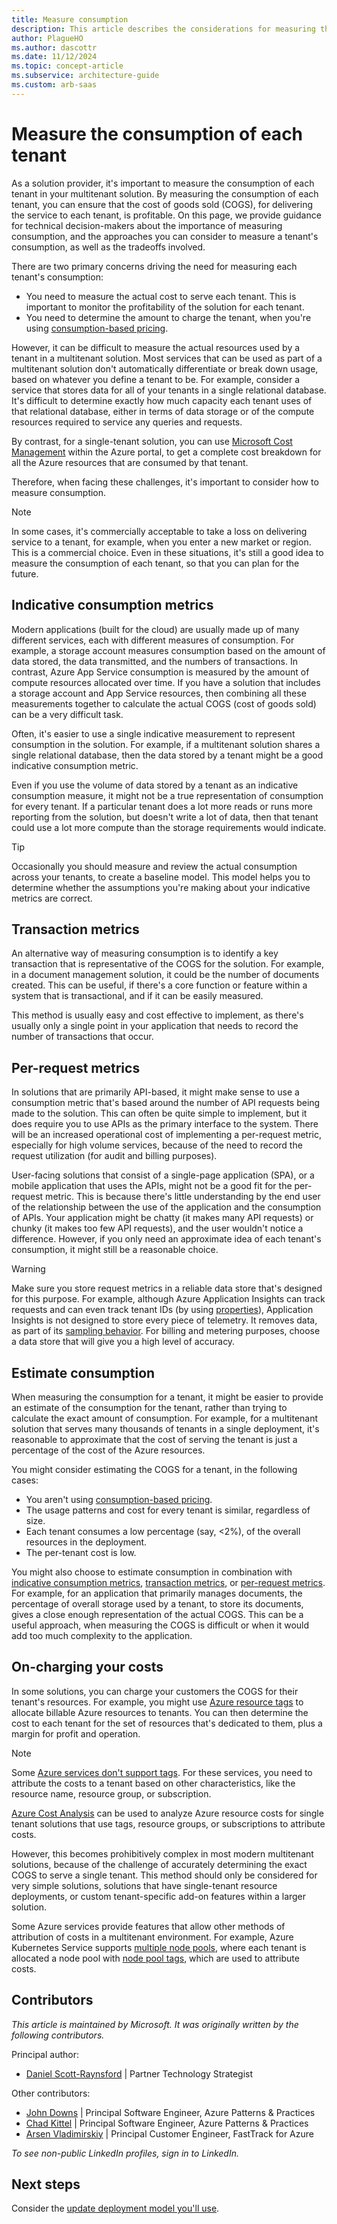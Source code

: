 ```yaml
---
title: Measure consumption
description: This article describes the considerations for measuring the consumption of each tenant in a multitenant solution.
author: PlagueHO
ms.author: dascottr
ms.date: 11/12/2024
ms.topic: concept-article
ms.subservice: architecture-guide
ms.custom: arb-saas
---
```


# Measure the consumption of each tenant

As a solution provider, it's important to measure the consumption of each tenant in your multitenant solution. By measuring the consumption of each tenant, you can ensure that the cost of goods sold (COGS), for delivering the service to each tenant, is profitable. On this page, we provide guidance for technical decision-makers about the importance of measuring consumption, and the approaches you can consider to measure a tenant's consumption, as well as the tradeoffs involved.

There are two primary concerns driving the need for measuring each tenant's consumption:

- You need to measure the actual cost to serve each tenant. This is important to monitor the profitability of the solution for each tenant.
- You need to determine the amount to charge the tenant, when you're using [consumption-based pricing](./pricing-models.md#consumption-based-pricing).

However, it can be difficult to measure the actual resources used by a tenant in a multitenant solution. Most services that can be used as part of a multitenant solution don't automatically differentiate or break down usage, based on whatever you define a tenant to be. For example, consider a service that stores data for all of your tenants in a single relational database. It's difficult to determine exactly how much capacity each tenant uses of that relational database, either in terms of data storage or of the compute resources required to service any queries and requests.

By contrast, for a single-tenant solution, you can use [Microsoft Cost Management](/azure/cost-management-billing/costs/overview-cost-management) within the Azure portal, to get a complete cost breakdown for all the Azure resources that are consumed by that tenant.

Therefore, when facing these challenges, it's important to consider how to measure consumption.

> [!NOTE]
> In some cases, it's commercially acceptable to take a loss on delivering service to a tenant, for example, when you enter a new market or region. This is a commercial choice. Even in these situations, it's still a good idea to measure the consumption of each tenant, so that you can plan for the future.

## Indicative consumption metrics

Modern applications (built for the cloud) are usually made up of many different services, each with different measures of consumption. For example, a storage account measures consumption based on the amount of data stored, the data transmitted, and the numbers of transactions. In contrast, Azure App Service consumption is measured by the amount of compute resources allocated over time. If you have a solution that includes a storage account and App Service resources, then combining all these measurements together to calculate the actual COGS (cost of goods sold) can be a very difficult task.

Often, it's easier to use a single indicative measurement to represent consumption in the solution. For example, if a multitenant solution shares a single relational database, then the data stored by a tenant might be a good indicative consumption metric.

Even if you use the volume of data stored by a tenant as an indicative consumption measure, it might not be a true representation of consumption for every tenant. If a particular tenant does a lot more reads or runs more reporting from the solution, but doesn't write a lot of data, then that tenant could use a lot more compute than the storage requirements would indicate.

> [!TIP]
> Occasionally you should measure and review the actual consumption across your tenants, to create a baseline model. This model helps you to determine whether the assumptions you're making about your indicative metrics are correct.

## Transaction metrics

An alternative way of measuring consumption is to identify a key transaction that is representative of the COGS for the solution. For example, in a document management solution, it could be the number of documents created. This can be useful, if there's a core function or feature within a system that is transactional, and if it can be easily measured.

This method is usually easy and cost effective to implement, as there's usually only a single point in your application that needs to record the number of transactions that occur.

## Per-request metrics

In solutions that are primarily API-based, it might make sense to use a consumption metric that's based around the number of API requests being made to the solution. This can often be quite simple to implement, but it does require you to use APIs as the primary interface to the system. There will be an increased operational cost of implementing a per-request metric, especially for high volume services, because of the need to record the request utilization (for audit and billing purposes).

User-facing solutions that consist of a single-page application (SPA), or a mobile application that uses the APIs, might not be a good fit for the per-request metric. This is because there's little understanding by the end user of the relationship between the use of the application and the consumption of APIs. Your application might be chatty (it makes many API requests) or chunky (it makes too few API requests), and the user wouldn't notice a difference. However, if you only need an approximate idea of each tenant's consumption, it might still be a reasonable choice.

> [!WARNING]
> Make sure you store request metrics in a reliable data store that's designed for this purpose. For example, although Azure Application Insights can track requests and can even track tenant IDs (by using [properties](/azure/azure-monitor/app/api-custom-events-metrics#properties)), Application Insights is not designed to store every piece of telemetry. It removes data, as part of its [sampling behavior](/azure/azure-monitor/app/sampling). For billing and metering purposes, choose a data store that will give you a high level of accuracy.

## Estimate consumption

When measuring the consumption for a tenant, it might be easier to provide an estimate of the consumption for the tenant, rather than trying to calculate the exact amount of consumption. For example, for a multitenant solution that serves many thousands of tenants in a single deployment, it's reasonable to approximate that the cost of serving the tenant is just a percentage of the cost of the Azure resources.

You might consider estimating the COGS for a tenant, in the following cases:

- You aren't using [consumption-based pricing](./pricing-models.md#consumption-based-pricing).
- The usage patterns and cost for every tenant is similar, regardless of size.
- Each tenant consumes a low percentage (say, <2%), of the overall resources in the deployment.
- The per-tenant cost is low.

You might also choose to estimate consumption in combination with [indicative consumption metrics](#indicative-consumption-metrics), [transaction metrics](#transaction-metrics), or [per-request metrics](#per-request-metrics). For example, for an application that primarily manages documents, the percentage of overall storage used by a tenant, to store its documents, gives a close enough representation of the actual COGS. This can be a useful approach, when measuring the COGS is difficult or when it would add too much complexity to the application.

## On-charging your costs

In some solutions, you can charge your customers the COGS for their tenant's resources. For example, you might use [Azure resource tags](/azure/azure-resource-manager/management/tag-resources) to allocate billable Azure resources to tenants. You can then determine the cost to each tenant for the set of resources that's dedicated to them, plus a margin for profit and operation.

> [!NOTE]
> Some [Azure services don't support tags](/azure/azure-resource-manager/management/tag-support). For these services, you need to attribute the costs to a tenant based on other characteristics, like the resource name, resource group, or subscription.

[Azure Cost Analysis](/azure/cost-management-billing/costs/quick-acm-cost-analysis) can be used to analyze Azure resource costs for single tenant solutions that use tags, resource groups, or subscriptions to attribute costs.

However, this becomes prohibitively complex in most modern multitenant solutions, because of the challenge of accurately determining the exact COGS to serve a single tenant. This method should only be considered for very simple solutions, solutions that have single-tenant resource deployments, or custom tenant-specific add-on features within a larger solution.

Some Azure services provide features that allow other methods of attribution of costs in a multitenant environment. For example, Azure Kubernetes Service supports [multiple node pools](/azure/aks/use-multiple-node-pools), where each tenant is allocated a node pool with [node pool tags](/azure/aks/use-multiple-node-pools#setting-nodepool-azure-tags), which are used to attribute costs.

## Contributors

*This article is maintained by Microsoft. It was originally written by the following contributors.*

Principal author:

- [Daniel Scott-Raynsford](https://www.linkedin.com/in/dscottraynsford/) | Partner Technology Strategist

Other contributors:

- [John Downs](https://www.linkedin.com/in/john-downs/) | Principal Software Engineer, Azure Patterns & Practices
- [Chad Kittel](https://www.linkedin.com/in/chadkittel/) | Principal Software Engineer, Azure Patterns & Practices
- [Arsen Vladimirskiy](https://www.linkedin.com/in/arsenv/) | Principal Customer Engineer, FastTrack for Azure

*To see non-public LinkedIn profiles, sign in to LinkedIn.*

## Next steps

Consider the [update deployment model you'll use](updates.md).
